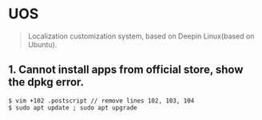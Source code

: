 # UOS

> Localization customization system, based on Deepin Linux(based on Ubuntu).

## 1. Cannot install apps from official store, show the dpkg error.

```Shell
$ vim +102 .postscript // remove lines 102, 103, 104
$ sudo apt update ; sudo apt upgrade
```



